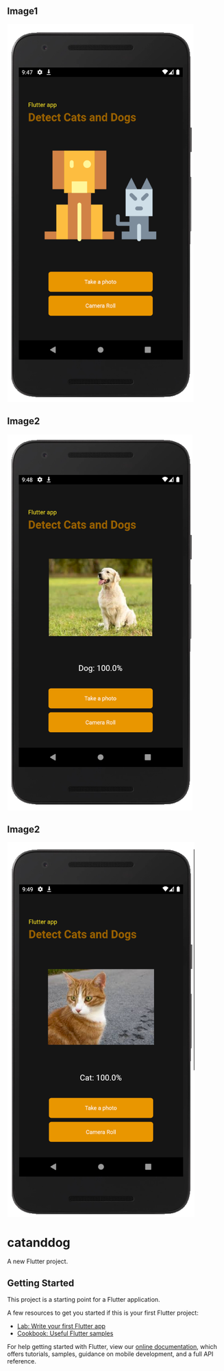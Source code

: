 ## Image1
![image](https://github.com/vhtu/DetectCatvsDog/blob/master/img/img1.png)

## Image2
![image](https://github.com/vhtu/DetectCatvsDog/blob/master/img/img2.png)

## Image2
![image](https://github.com/vhtu/DetectCatvsDog/blob/master/img/img3.png)


# catanddog

A new Flutter project.

## Getting Started

This project is a starting point for a Flutter application.

A few resources to get you started if this is your first Flutter project:

- [Lab: Write your first Flutter app](https://flutter.dev/docs/get-started/codelab)
- [Cookbook: Useful Flutter samples](https://flutter.dev/docs/cookbook)

For help getting started with Flutter, view our
[online documentation](https://flutter.dev/docs), which offers tutorials,
samples, guidance on mobile development, and a full API reference.

